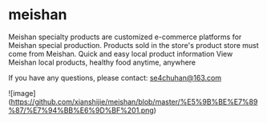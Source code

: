 # meishan

Meishan specialty products are customized e-commerce platforms for Meishan special production. Products sold in the store's product store must come from Meishan.
Quick and easy local product information
View Meishan local products, healthy food anytime, anywhere

If you have any questions, please contact: se4chuhan@163.com

![image] (https://github.com/xianshijie/meishan/blob/master/%E5%9B%BE%E7%89%87/%E7%94%BB%E6%9D%BF%201.png)
